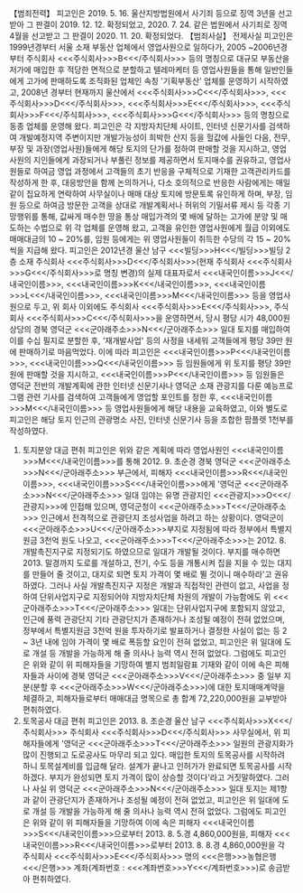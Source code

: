 【범죄전력】
피고인은 2019. 5. 16. 울산지방법원에서 사기죄 등으로 징역 3년을 선고받아 그 판결이 2019. 12. 12. 확정되었고, 2020. 7. 24. 같은 법원에서 사기죄로 징역 4월을 선고받고 그 판결이 2020. 11. 20. 확정되었다.
【범죄사실】
전제사실
피고인은 1999년경부터 서울 소재 부동산 업체에서 영업사원으로 일하다가, 2005 ~2006년경부터 주식회사 <<<주식회사>>>B<<</주식회사>>> 등의 명칭으로 대규모 부동산을 저가에 매입한 후 적당한 면적으로 분할하고 텔레마케터 등 영업사원들을 통해 일반인들에게 고가에 판매하도록 조직화된 업체인 속칭 '기획부동산' 업체를 운영하기 시작하였고, 2008년 경부터 현재까지 울산에서 <<<주식회사>>>C<<</주식회사>>>, <<<주식회사>>>D<<</주식회사>>>, <<<주식회사>>>E<<</주식회사>>>, <<<주식회사>>>F<<</주식회사>>>, <<<주식회사>>>G<<</주식회사>>> 등의 명칭으로 동종 업체를 운영해 왔다.
피고인은 각 지방자치단체 사이트, 인터넷 신문기사를 검색하여 개발예정지역 주변이지만 개발가능성이 희박한 산지 등을 헐값에 사들인 다음, 전무, 부장 및 과장(영업사원)들에게 해당 토지의 단가를 정하여 판매할 것을 지시하고, 영업사원의 지인들에게 과장되거나 부풀린 정보를 제공하면서 토지매수를 권유하고, 영업사원들로 하여금 영업 과정에서 고객들의 초기 반응을 구체적으로 기재한 고객관리카드를 작성하게 한 후, 대응방안을 함께 논의하거나, 다소 호의적으로 반응한 사람에게는 매일같이 집요하게 연락하여 사무실이나 매매 대상 토지에 방문토록 유인하게 하며, 부장, 임원 등으로 하여금 방문한 고객을 상대로 개발계획서나 허위의 기밀서류 제시 등 각종 기망행위를 통해, 값싸게 매수한 땅을 통상 매입가격의 몇 배에 달하는 고가에 분양 및 매도하는 수법으로 위 각 업체를 운영해 왔고, 고객을 유인한 영업사원에게 월급 이외에도 매매대금의 10 ~ 20%를, 임원 등에게는 위 영업사원들이 취득한 수당의 각 15 ~ 20%씩을 지급해 왔다.
피고인은 2012년경 울산 남구 <<<빌딩>>>H<<</빌딩>>>빌딩 2층 소재 주식회사 <<<주식회사>>>D<<</주식회사>>>(현재 주식회사 <<<주식회사>>>G<<</주식회사>>>로 명칭 변경)의 실제 대표자로서 <<<내국인이름>>>J<<</내국인이름>>>, <<<내국인이름>>>K<<</내국인이름>>>, <<<내국인이름>>>L<<</내국인이름>>>, <<<내국인이름>>>M<<</내국인이름>>> 등을 영업사원으로 두고, 위 회사 이외에도 주식회사 <<<주식회사>>>E<<</주식회사>>>, 주식회사 <<<주식회사>>>C<<</주식회사>>>을 운영하면서, 당시 평당 시가 48,000원 상당의 경북 영덕군 <<<군아래주소>>>N<<</군아래주소>>> 일대 토지를 매입하여 이를 수십 필지로 분할한 후, '재개발사업' 등의 사정을 내세워 고객들에게 평당 39만 원에 판매하기로 마음먹었다.
이에 따라 피고인은 <<<내국인이름>>>P<<</내국인이름>>>, <<<내국인이름>>>Q<<</내국인이름>>> 등 임원들에게 위 토지를 평당 39만 원에 판매할 것을 지시하고, <<<내국인이름>>>P<<</내국인이름>>> 등 임원들은 영덕군 전반의 개발계획에 관한 인터넷 신문기사나 영덕군 소재 관광지를 다룬 예능프로그램 관련 기사를 검색하여 고객들에게 영업할 포인트를 정한 후, <<<내국인이름>>>M<<</내국인이름>>> 등 영업사원들에게 해당 내용을 교육하였고, 이와 별도로 피고인은 해당 토지 인근의 관광명소 사진, 인터넷 신문기사 등을 조합한 팜플렛 1천부를 작성하였다.
1. 토지분양 대금 편취
피고인은 위와 같은 계획에 따라 영업사원인 <<<내국인이름>>>M<<</내국인이름>>>를 통해 2012. 9. 초순경 경북 영덕군 <<<군아래주소>>>N<<</군아래주소>>> 부근에서, 피해자 <<<내국인이름>>>R<<</내국인이름>>>, <<<내국인이름>>>S<<</내국인이름>>>에게 '영덕군 <<<군아래주소>>>N<<</군아래주소>>> 일대 임야는 유명 관광지인 <<<관광지>>>O<<</관광지>>>에 인접해 있으며, 영덕군청이 <<<군아래주소>>>T<<</군아래주소>>> 인근에서 전격적으로 관광단지 조성사업을 하려고 하는 상황이다. 영덕군이 <<<군아래주소>>>U<<</군아래주소>>>부지로 지정됨에 따라 정부에서 특별지원금 3천억 원도 나오고, <<<군아래주소>>>T<<</군아래주소>>>는 2012. 8. 개발촉진지구로 지정되기도 하였으므로 일대가 개발될 것이다. 부지를 매수하면 2013. 말경까지 도로를 개설하고, 전기, 수도 등을 개통시켜 집을 지을 수 있는 대지를 만들어 줄 것이고, 대지로 되면 토지 가격이 몇 배로 뛸 것이니 매수하라'고 권유하였다.
그러나 사실 개발촉진지구 지정은 개발과 직접적인 관련이 없고, 사업을 정하여 단위사업지구로 지정되어야 지방자치단체 차원의 개발이 가능함에도 위 <<<군아래주소>>>T<<</군아래주소>>> 일대는 단위사업지구에 포함되지 않았고, 인근에 풍력 관광단지 기타 관광단지가 존재하거나 조성될 예정이 전혀 없었으며, 정부에서 특별지원금 3천억 원을 투자하기로 발표하거나 결정한 사실이 없는 등 2 ~ 3년 내에 임야 가격이 몇 배로 폭등할 요인이 전혀 없었고, 피고인은 위 일대에 도로 개설 등 개발을 가능하게 해 줄 의사나 능력 역시 전혀 없었다.
그럼에도 피고인은 위와 같이 위 피해자들을 기망하여 별지 범죄일람표 기재와 같이 이에 속은 피해자들과 사이에 경북 영덕군 <<<군아래주소>>>V<<</군아래주소>>> 중 일부 지분(분할 후 <<<군아래주소>>>W<<</군아래주소>>>)에 대한 토지매매계약을 체결하고, 피해자들로부터 매매대금 명목으로 총 합계 72,220,000원을 교부받아 편취하였다.
2. 토목공사 대금 편취
피고인은 2013. 8. 초순경 울산 남구 <<<주식회사>>>X<<</주식회사>>> 주식회사 <<<주식회사>>>D<<</주식회사>>> 사무실에서, 위 피해자들에게 '영덕군 <<<군아래주소>>>T<<</군아래주소>>> 일원의 관광지화가 많이 진행되고 도로공사도 마무리 되고 있다. 매입한 토지의 토목공사를 시작하려 하니 토목설계비를 입금해 달라. 설계가 끝나고 인허가가 완료되면 토목공사를 시작하겠다. 부지가 완성되면 토지 가격이 많이 상승할 것이다'라고 거짓말하였다.
그러나 사실 위 영덕군 <<<군아래주소>>>N<<</군아래주소>>> 일대 토지는 제1항과 같이 관광단지가 존재하거나 조성될 예정이 전혀 없었고, 피고인은 위 일대에 도로 개설 등 개발을 가능하게 해 줄 의사나 능력 역시 전혀 없었다.
그럼에도 피고인은 위와 같이 위 피해자들을 기망하여 이에 속은 피해자 <<<내국인이름>>>S<<</내국인이름>>>으로부터 2013. 8. 5.경 4,860,000원을, 피해자 <<<내국인이름>>>R<<</내국인이름>>>로부터 2013. 8. 8.경 4,860,000원을 각 주식회사 <<<주식회사>>>E<<</주식회사>>> 명의 <<<은행>>>농협은행<<</은행>>> 계좌(계좌번호 : <<<계좌번호>>>Y<<</계좌번호>>>)로 송금받아 편취하였다.
